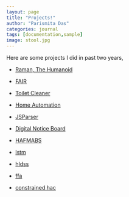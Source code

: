 ```yaml
---
layout: page
title: "Projects!"
author: "Parismita Das"
categories: journal
tags: [documentation,sample]
image: stool.jpg
---
```


Here are some projects I did in past two years,

* [Raman, The Humanoid](https://parismita.github.io/journal/Raman.html)

* [FAIR](https://parismita.github.io/journal/FAIR.html)

* [Toilet Cleaner](https://parismita.github.io/journal/Cleaner.html)

* [Home Automation](https://parismita.github.io/journal/FAIR.html)

* [JSParser](https://parismita.github.io/journal/FAIR.html)

* [Digital Notice Board](https://parismita.github.io/journal/FAIR.html)

* [HAFMABS](https://parismita.github.io/journal/FAIR.html)

* [lstm]()

* [hldss]()

* [ffa]()

* [constrained hac]()
